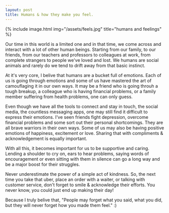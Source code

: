 ```yaml
---
layout: post
title: Humans & how they make you feel.
---
```


{% include image.html
   img="/assets/feels.jpg"
   title="humans and feelings"
%}

Our time in this world is a limited one and in that time, we come across and interact with a lot of other human beings. Starting from our family, to our friends, from our teachers and professors to colleagues at work, from complete strangers to people we've loved and lost. We humans are social animals and rarely do we tend to drift away from that basic instinct.

At it's very core, I belive that humans are a bucket full of emotions. Each of us is going through emotions and some of us have mastered the art of camouflaging it in our own ways. It may be a friend who is going throuh a tough breakup, a colleague who is having financial problems, or a family member suffering from health problems, one can only guess.

Even though we have all the tools to connect and stay in touch, the social media, the countless messaging apps, one may still find it difficult to express their emotions. I've seen friends fight depression, overcome financial problems and some sort out their personal shortcomings. They are all brave warriors in their own ways. Some of us may also be having positive emotions of happiness, excitement or love. Sharing that with compliments & acknowledgement is equally important.

With all this, it becomes important for us to be supportive and caring. Lending a shoulder to cry on, ears to hear problems, saying words of encouragement or even sitting with them in silence can go a long way and be a major boost for their struggles.

Never underestimate the power of a simple act of kindness. So, the next time you take that uber, place an order with a waiter, or talking with customer service, don't forget to smile & acknowledge their efforts. You never know, you could just end up making their day!

Because I truly belive that, "People may forget what you said, what you did, but they will never forget how you made them feel." :)